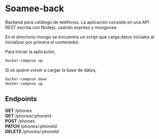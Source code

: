 # Soamee-back

Backend para catálogo de teléfonos. La aplicación consiste en una API REST escrita con Nodejs, usando express y mongoose.

En el directorio mongo se encuentra un script que carga datos iniciales al inicializar por primera el contenedor.

Para iniciar la aplicación,

```sh
docker-compose up
```

Si se quiere volver a cargar la base de datos,

```sh
docker-compose down
docker-compose up
```

## Endpoints

**GET** /phones  
**GET** /phones/:phoneId  
**POST** /phones  
**PATCH** /phones/:phoneId  
**DELETE** /phones/:phoneId
